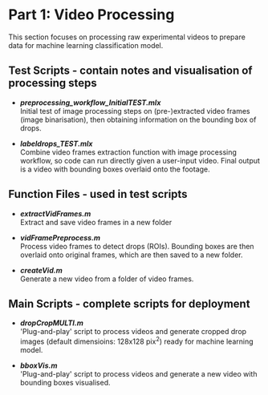 # Part 1: Video Processing

This section focuses on processing raw experimental videos to prepare data for machine learning classification model.  

## Test Scripts - contain notes and visualisation of processing steps  
+ ***preprocessing_workflow_InitialTEST.mlx***  
   Initial test of image processing steps on (pre-)extracted video frames (image binarisation), then obtaining information on the bounding box of drops.    

+ ***labeldrops_TEST.mlx***  
   Combine video frames extraction function with image processing workflow, so code can run directly given a user-input video. Final output is a video with bounding boxes overlaid onto the footage. 

## Function Files - used in test scripts  
+ ***extractVidFrames.m***  
   Extract and save video frames in a new folder

+ ***vidFramePreprocess.m***  
   Process video frames to detect drops (ROIs). Bounding boxes are then overlaid onto original frames, 
   which are then saved to a new folder.

+ ***createVid.m***  
   Generate a new video from a folder of video frames. 

## Main Scripts - complete scripts for deployment  
+ ***dropCropMULTI.m***  
   'Plug-and-play' script to process videos and generate cropped drop images (default dimensioins: 128x128 pix<sup>2</sup>) ready for machine learning model.  

+ ***bboxVis.m***  
   'Plug-and-play' script to process videos and generate a new video with bounding boxes visualised.
